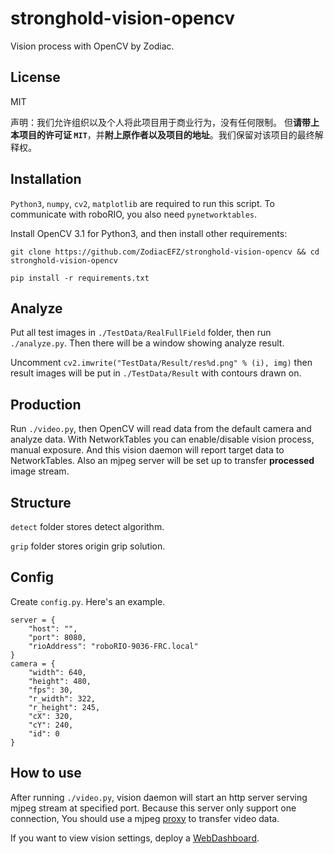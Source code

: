 # stronghold-vision-opencv

Vision process with OpenCV by Zodiac.

## License

MIT

声明：我们允许组织以及个人将此项目用于商业行为，没有任何限制。
但**请带上本项目的许可证 `MIT`**，并**附上原作者以及项目的地址**。我们保留对该项目的最终解释权。

## Installation

`Python3`, `numpy`, `cv2`, `matplotlib` are required to run this script.
To communicate with roboRIO, you also need `pynetworktables`.

Install OpenCV 3.1 for Python3, and then install other requirements:

```
git clone https://github.com/ZodiacEFZ/stronghold-vision-opencv && cd stronghold-vision-opencv

pip install -r requirements.txt
```

## Analyze

Put all test images in `./TestData/RealFullField` folder, then run `./analyze.py`.
Then there will be a window showing analyze result.

Uncomment `cv2.imwrite("TestData/Result/res%d.png" % (i), img)` then result images
will be put in `./TestData/Result` with contours drawn on.

## Production

Run `./video.py`, then OpenCV will read data from the default camera and analyze data.
With NetworkTables you can enable/disable vision process, manual exposure. And
this vision daemon will report target data to NetworkTables. Also an mjpeg server will
be set up to transfer **processed** image stream.

## Structure

`detect` folder stores detect algorithm.

`grip` folder stores origin grip solution.

## Config

Create `config.py`. Here's an example.

```
server = {
    "host": "",
    "port": 8080,
    "rioAddress": "roboRIO-9036-FRC.local"
}
camera = {
    "width": 640,
    "height": 480,
    "fps": 30,
    "r_width": 322,
    "r_height": 245,
    "cX": 320,
    "cY": 240,
    "id": 0
}
```

## How to use

After running `./video.py`, vision daemon will start an http server serving
mjpeg stream at specified port. Because this server only support one connection,
You should use a mjpeg [proxy](https://github.com/ZodiacEFZ/stronghold-vision-mjpeg-proxy)
to transfer video data.

If you want to view vision settings, deploy a
[WebDashboard](https://github.com/ZodiacEFZ/stronghold-vision-webdashboard).
